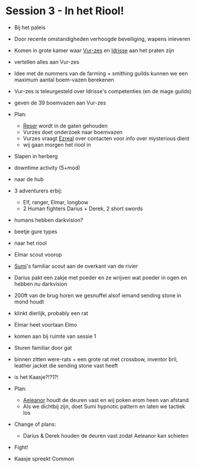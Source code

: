 # Session 3 - In het Riool!

- Bij het paleis
- Door recente omstandigheden verhoogde beveiliging, wapens inleveren

- Komen in grote kamer waar [Vur-zes](https://bookstack.hemels.me/books/Inquisitors/page/sanos#Vur-zes%20Lunzik) en [Idrisse](https://bookstack.hemels.me/books/Inquisitors/page/mage-guild#Idrisse%20Oqora) aan het praten zijn
- vertellen alles aan Vur-zes

- Idee met de nummers van de farming + smithing guilds kunnen we een maximum aantal boem-vazen berekenen

- Vur-zes is teleurgesteld over Idrisse's competenties (en de mage guilds)
- geven de 39 boemvazen aan Vur-zes
- Plan:
    - [Reser](https://bookstack.hemels.me/books/Inquisitors/page/sanos#Reser%20Glisk) wordt in de gaten gehouden
    - Vurzes doet onderzoek naar boemvazen
    - Vurzes vraagt [Ezreal](https://bookstack.hemels.me/books/Inquisitors/page/ezreal) over contacten voor info over mysterious dient
    - wij gaan morgen het riool in

- Slapen in herberg
- downtime activity (5+mod)

- naar de hub
- 3 adventurers erbij:
    - Elf, ranger, Elmar, longbow
    - 2 Human fighters Darius + Derek, 2 short swords

- humans hebben darkvision?
- beetje gure types

- naar het riool
- Elmar scout voorop
- [Sumi](https://bookstack.hemels.me/books/Inquisitors/page/sumi)'s familiar scout aan de overkant van de rivier

- Darius pakt een zakje met poeder en ze wrijven wat poeder in ogen en hebben nu darkvision

- 200ft van de brug horen we gesnuffel alsof iemand sending stone in mond houdt
- klinkt dierlijk, probably een rat
- Elmar heet voortaan Elmo
- komen aan bij ruimte van sessie 1
- Sturen familiar door gat
- binnen zitten were-rats + een grote rat met crossbow, inventor bril, leather jacket die sending stone vast heeft

- is het Kaasje?!?1?!

- Plan:
    - [Aeleanor](https://bookstack.hemels.me/books/Inquisitors/page/aeleanor) houdt de deuren vast en wij poken erom heen van afstand
    - Als we dichtbij zijn, doet Sumi hypnotic pattern en laten we tactiek los

- Change of plans:
    - Darius & Derek houden de deuren vast zodat Aeleanor kan schieten

- Fight!

- Kaasje spreekt Common
